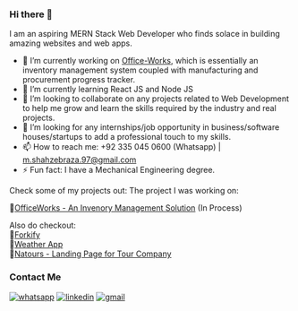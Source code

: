 ### Hi there 👋

I am an aspiring MERN Stack Web Developer who finds solace in building amazing websites and web apps.


- 🔭 I’m currently working on [Office-Works]([https://x-office-work.vercel.app/projects](https://github.com/mshahzebraza97/office-work)), which is essentially an inventory management system coupled with manufacturing and procurement progress tracker.
- 🌱 I’m currently learning React JS and Node JS
- 👯 I’m looking to collaborate on any projects related to Web Development to help me grow and learn the skills required by the industry and real projects.
- 🤔 I’m looking for any internships/job opportunity in business/software houses/startups to add a professional touch to my skills.
- 📫 How to reach me: +92 335 045 0600 (Whatsapp) | m.shahzebraza.97@gmail.com
- ⚡ Fun fact: I have a Mechanical Engineering degree.


Check some of my projects out: 
The project I was working on:

🔸[OfficeWorks - An Invenory Management Solution](https://x-office-work.vercel.app/projects)
(In Process)

Also do checkout:<br/>
🔸[Forkify](https://section-09-forkify.vercel.app/)<br/>
🔸[Weather App](https://weather-next-app-ten.vercel.app/weather/pakistan)<br/>
🔸[Natours - Landing Page for Tour Company](https://natours-landing-page.vercel.app/)<br/>


### Contact Me

<!-- [![portfolio](https://img.shields.io/badge/my_portfolio-000?style=for-the-badge&logo=ko-fi&logoColor=white)](https://katherineoelsner.com/) -->

[![whatsapp](https://img.shields.io/badge/WhatsApp-25D366?style=for-the-badge&logo=whatsapp&logoColor=white)](https://wa.me/923350450600) [![linkedin](https://img.shields.io/badge/linkedin-0A66C2?style=for-the-badge&logo=linkedin&logoColor=white)](https://www.linkedin.com/in/mshahzebraza) [![gmail](https://img.shields.io/badge/Gmail-D14836?style=for-the-badge&logo=gmail&logoColor=white)](mailto::m.shahzebraza.97@gmail.com)

<!--
**mshahzebraza97/mshahzebraza97** is a ✨ _special_ ✨ repository because its `README.md` (this file) appears on your GitHub profile.

Here are some ideas to get you started:

-->

<!-- Shield Badges Buttons -->
<!-- https://github.com/progfay/shields-with-icon/blob/master/Snippets.md -->
